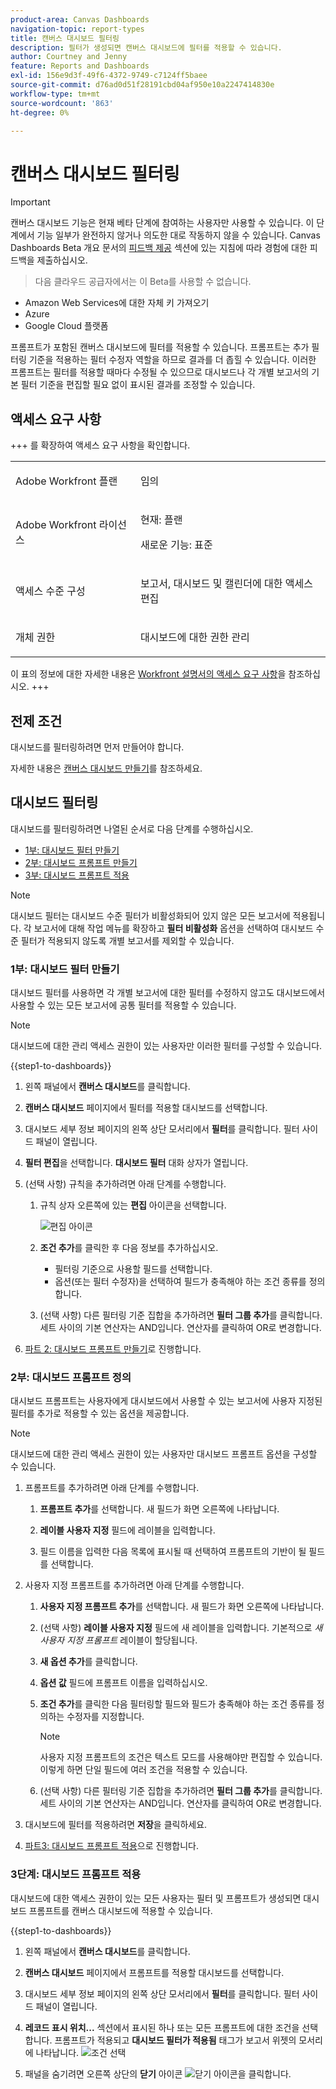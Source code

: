 ```yaml
---
product-area: Canvas Dashboards
navigation-topic: report-types
title: 캔버스 대시보드 필터링
description: 필터가 생성되면 캔버스 대시보드에 필터를 적용할 수 있습니다.
author: Courtney and Jenny
feature: Reports and Dashboards
exl-id: 156e9d3f-49f6-4372-9749-c7124ff5baee
source-git-commit: d76ad0d51f28191cbd04af950e10a2247414830e
workflow-type: tm+mt
source-wordcount: '863'
ht-degree: 0%

---
```


# 캔버스 대시보드 필터링

>[!IMPORTANT]
>
>캔버스 대시보드 기능은 현재 베타 단계에 참여하는 사용자만 사용할 수 있습니다. 이 단계에서 기능 일부가 완전하지 않거나 의도한 대로 작동하지 않을 수 있습니다. Canvas Dashboards Beta 개요 문서의 [피드백 제공](/help/quicksilver/product-announcements/betas/canvas-dashboards-beta/canvas-dashboards-beta-information.md#provide-feedback) 섹션에 있는 지침에 따라 경험에 대한 피드백을 제출하십시오.<br>
>>다음 클라우드 공급자에서는 이 Beta를 사용할 수 없습니다.
>
>* Amazon Web Services에 대한 자체 키 가져오기
>* Azure
>* Google Cloud 플랫폼


프롬프트가 포함된 캔버스 대시보드에 필터를 적용할 수 있습니다. 프롬프트는 추가 필터링 기준을 적용하는 필터 수정자 역할을 하므로 결과를 더 좁힐 수 있습니다. 이러한 프롬프트는 필터를 적용할 때마다 수정될 수 있으므로 대시보드나 각 개별 보고서의 기본 필터 기준을 편집할 필요 없이 표시된 결과를 조정할 수 있습니다.

## 액세스 요구 사항

+++ 를 확장하여 액세스 요구 사항을 확인합니다. 

<table style="table-layout:auto"> 
<col> 
</col> 
<col> 
</col> 
<tbody> 
<tr> 
   <td role="rowheader"><p>Adobe Workfront 플랜</p></td> 
   <td> 
<p>임의 </p> 
   </td> 
<tr> 
 <tr> 
   <td role="rowheader"><p>Adobe Workfront 라이선스</p></td> 
   <td> 
<p>현재: 플랜 </p> 
<p>새로운 기능: 표준</p> 
   </td> 
   </tr> 
  </tr> 
  <tr> 
   <td role="rowheader"><p>액세스 수준 구성</p></td> 
   <td><p>보고서, 대시보드 및 캘린더에 대한 액세스 편집</p>
  </td> 
  </tr> 
    </tr>  
        <tr> 
   <td role="rowheader"><p>개체 권한</p></td> 
   <td><p>대시보드에 대한 권한 관리</p>
  </td> 
  </tr> 
</tbody> 
</table>

이 표의 정보에 대한 자세한 내용은 [Workfront 설명서의 액세스 요구 사항](/help/quicksilver/administration-and-setup/add-users/access-levels-and-object-permissions/access-level-requirements-in-documentation.md)을 참조하십시오.
+++

## 전제 조건

대시보드를 필터링하려면 먼저 만들어야 합니다.

자세한 내용은 [캔버스 대시보드 만들기](/help/quicksilver/reports-and-dashboards/canvas-dashboards/create-dashboards/create-dashboards.md)를 참조하세요.

## 대시보드 필터링

대시보드를 필터링하려면 나열된 순서로 다음 단계를 수행하십시오.

* [1부: 대시보드 필터 만들기](#part-1-create-a-dashboard-filter)
* [2부: 대시보드 프롬프트 만들기](#part-2-define-a-dashboard-prompt)
* [3부: 대시보드 프롬프트 적용](#step-3-apply-a-dashboard-prompt)

>[!NOTE]
>
>대시보드 필터는 대시보드 수준 필터가 비활성화되어 있지 않은 모든 보고서에 적용됩니다.  각 보고서에 대해 작업 메뉴를 확장하고 **필터 비활성화** 옵션을 선택하여 대시보드 수준 필터가 적용되지 않도록 개별 보고서를 제외할 수 있습니다.


### 1부: 대시보드 필터 만들기

대시보드 필터를 사용하면 각 개별 보고서에 대한 필터를 수정하지 않고도 대시보드에서 사용할 수 있는 모든 보고서에 공통 필터를 적용할 수 있습니다.

>[!NOTE]
>
>대시보드에 대한 관리 액세스 권한이 있는 사용자만 이러한 필터를 구성할 수 있습니다.


{{step1-to-dashboards}}

1. 왼쪽 패널에서 **캔버스 대시보드**&#x200B;를 클릭합니다.

1. **캔버스 대시보드** 페이지에서 필터를 적용할 대시보드를 선택합니다.

1. 대시보드 세부 정보 페이지의 왼쪽 상단 모서리에서 **필터**&#x200B;를 클릭합니다. 필터 사이드 패널이 열립니다.

1. **필터 편집**&#x200B;을 선택합니다. **대시보드 필터** 대화 상자가 열립니다.

1. (선택 사항) 규칙을 추가하려면 아래 단계를 수행합니다.

   1. 규칙 상자 오른쪽에 있는 **편집** 아이콘을 선택합니다.

      ![편집 아이콘](assets/edit-icon.png)

   1. **조건 추가**&#x200B;를 클릭한 후 다음 정보를 추가하십시오.
      * 필터링 기준으로 사용할 필드를 선택합니다.
      * 옵션(또는 필터 수정자)을 선택하여 필드가 충족해야 하는 조건 종류를 정의합니다.

   1. (선택 사항) 다른 필터링 기준 집합을 추가하려면 **필터 그룹 추가**&#x200B;를 클릭합니다. 세트 사이의 기본 연산자는 AND입니다. 연산자를 클릭하여 OR로 변경합니다.

1. [파트 2: 대시보드 프롬프트 만들기](#part-2-define-a-dashboard-prompt)로 진행합니다.


### 2부: 대시보드 프롬프트 정의

대시보드 프롬프트는 사용자에게 대시보드에서 사용할 수 있는 보고서에 사용자 지정된 필터를 추가로 적용할 수 있는 옵션을 제공합니다.

>[!NOTE]
>
>대시보드에 대한 관리 액세스 권한이 있는 사용자만 대시보드 프롬프트 옵션을 구성할 수 있습니다.

1. 프롬프트를 추가하려면 아래 단계를 수행합니다.

   1. **프롬프트 추가**&#x200B;를 선택합니다. 새 필드가 화면 오른쪽에 나타납니다.

   1. **레이블 사용자 지정** 필드에 레이블을 입력합니다.

   1. 필드 이름을 입력한 다음 목록에 표시될 때 선택하여 프롬프트의 기반이 될 필드를 선택합니다. 

1. 사용자 지정 프롬프트를 추가하려면 아래 단계를 수행합니다.

   1. **사용자 지정 프롬프트 추가**&#x200B;를 선택합니다. 새 필드가 화면 오른쪽에 나타납니다.

   1. (선택 사항) **레이블 사용자 지정** 필드에 새 레이블을 입력합니다. 기본적으로 *새 사용자 지정 프롬프트* 레이블이 할당됩니다.

   1. **새 옵션 추가**&#x200B;를 클릭합니다.

   1. **옵션 값** 필드에 프롬프트 이름을 입력하십시오.

   1. **조건 추가**&#x200B;를 클릭한 다음 필터링할 필드와 필드가 충족해야 하는 조건 종류를 정의하는 수정자를 지정합니다.

      >[!NOTE]
      >
      >사용자 지정 프롬프트의 조건은 텍스트 모드를 사용해야만 편집할 수 있습니다. 이렇게 하면 단일 필드에 여러 조건을 적용할 수 있습니다.


   1. (선택 사항) 다른 필터링 기준 집합을 추가하려면 **필터 그룹 추가**&#x200B;를 클릭합니다. 세트 사이의 기본 연산자는 AND입니다. 연산자를 클릭하여 OR로 변경합니다.

1. 대시보드에 필터를 적용하려면 **저장**&#x200B;을 클릭하세요.

1. [파트3: 대시보드 프롬프트 적용](#step-3-apply-a-dashboard-prompt)으로 진행합니다.

### 3단계: 대시보드 프롬프트 적용

대시보드에 대한 액세스 권한이 있는 모든 사용자는 필터 및 프롬프트가 생성되면 대시보드 프롬프트를 캔버스 대시보드에 적용할 수 있습니다.

{{step1-to-dashboards}}

1. 왼쪽 패널에서 **캔버스 대시보드**&#x200B;를 클릭합니다.

1. **캔버스 대시보드** 페이지에서 프롬프트를 적용할 대시보드를 선택합니다.

1. 대시보드 세부 정보 페이지의 왼쪽 상단 모서리에서 **필터**&#x200B;를 클릭합니다. 필터 사이드 패널이 열립니다.

1. **레코드 표시 위치...** 섹션에서 표시된 하나 또는 모든 프롬프트에 대한 조건을 선택합니다. 프롬프트가 적용되고 **대시보드 필터가 적용됨** 태그가 보고서 위젯의 모서리에 나타납니다.
   ![조건 선택](assets/prompts-list.png)

1. 패널을 숨기려면 오른쪽 상단의 **닫기** 아이콘 ![닫기 아이콘](assets/close-icon.png)을 클릭합니다.
